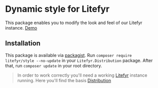# Dynamic style for Litefyr

This package enables you to modify the look and feel of our Litefyr instance. [Demo](https://litefyr.io)

## Installation

This package is available via [packagist]. Run `composer require litefyr/style --no-update` in your
`Litefyr.Distribution` package. After that, run `composer update` in your root directory.

> In order to work correctly you'll need a working [Litefyr] instance running. Here you'll find the basis [Distribution]

[litefyr]: https://litefyr.io
[distribution]: https://github.com/Litefyr/Distribution
[packagist]: https://packagist.org/packages/litefyr/style
